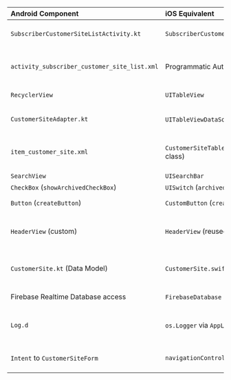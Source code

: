 | Android Component                                | iOS Equivalent                                         | Notes                                                                                                                                                                                          |
| :--------------------------------------------- | :----------------------------------------------------- | :--------------------------------------------------------------------------------------------------------------------------------------------------------------------------------------------- |
| `SubscriberCustomerSiteListActivity.kt`        | `SubscriberCustomerSiteViewController.swift`           | The main screen logic is translated from an Android Activity to a Swift UIViewController.                                                                                                      |
| `activity_subscriber_customer_site_list.xml`   | Programmatic Auto Layout in `setupUI()`                | The XML layout is recreated programmatically using NSLayoutConstraint anchors for a native iOS feel.                                                                                           |
| `RecyclerView`                                 | `UITableView`                                          | The standard iOS component for displaying scrollable lists.                                                                                                                                    |
| `CustomerSiteAdapter.kt`                       | `UITableViewDataSource`, `UITableViewDelegate`         | The adapter's logic is handled by the view controller itself, conforming to these protocols.                                                                                                   |
| `item_customer_site.xml`                       | `CustomerSiteTableViewCell` (private inner class)      | A custom `UITableViewCell` is defined inside the view controller to represent each row, similar to the reference `SubscriberCustomerCustViewController`.                                         |
| `SearchView`                                   | `UISearchBar`                                          | The native iOS search component.                                                                                                                                                               |
| `CheckBox` (`showArchivedCheckBox`)            | `UISwitch` (`archivedSwitch`)                          | The standard iOS toggle switch.                                                                                                                                                                |
| `Button` (`createButton`)                      | `CustomButton` (`createSiteButton`)                    | Reusing the project's existing custom button class for consistency.                                                                                                                            |
| `HeaderView` (custom)                          | `HeaderView` (reused)                                  | The existing `HeaderView` from the iOS project will be used, configured as seen in `SubscriberCustomerCustViewController`.                                                                     |
| `CustomerSite.kt` (Data Model)                 | `CustomerSite.swift` (Data Model)                      | The Kotlin data class is mapped to an equivalent Swift `struct`. The `Address` model is also reused from the existing iOS project.                                                              |
| Firebase Realtime Database access              | `FirebaseDatabase` SDK for Swift                       | Data fetching logic is adapted to use the Swift version of the Firebase SDK.                                                                                                                   |
| `Log.d`                                        | `os.Logger` via `AppLogger` (assumed)                  | Structured logging is implemented using Apple's recommended logging framework. For this implementation, the standard `os.Logger` is used directly.                                               |
| `Intent` to `CustomerSiteForm`                 | `navigationController?.pushViewController`             | Navigation is handled by pushing the `CustomerSiteFormViewController` onto the navigation stack.                                                                                               |
